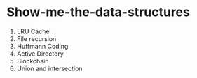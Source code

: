 # Show-me-the-data-structures

1. LRU Cache
2. File recursion
3. Huffmann Coding
4. Active Directory
5. Blockchain
6. Union and intersection
